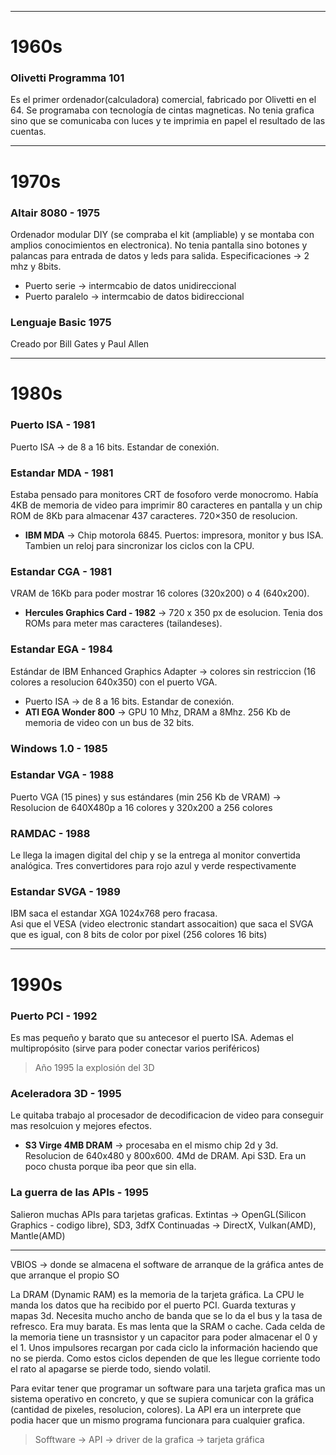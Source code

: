 

-------------------------------------------------------------------
# 1960s

### Olivetti Programma 101
Es el primer ordenador(calculadora) comercial, fabricado por Olivetti en el 64. Se programaba con tecnología de cintas magneticas. 
No tenia grafica sino que se comunicaba con luces y te imprimia en papel el resultado de las cuentas.


-------------------------------------------------------------------
# 1970s

### Altair 8080 - 1975
Ordenador modular DIY (se compraba el kit (ampliable) y se montaba con amplios conocimientos en electronica). No tenia pantalla sino botones y palancas
para entrada de datos y leds para salida.
Especificaciones -> 2 mhz y 8bits.
- Puerto serie -> intermcabio de datos unidireccional
- Puerto paralelo -> intermcabio de datos bidireccional

### Lenguaje Basic 1975
Creado por Bill Gates y Paul Allen

-------------------------------------------------------------------
# 1980s

### Puerto ISA - 1981
Puerto ISA -> de 8 a 16 bits. Estandar de conexión.   

### Estandar MDA - 1981
Estaba pensado para monitores CRT de fosoforo verde monocromo. Había 4KB de memoria de video para imprimir 80 caracteres en pantalla y un chip ROM
de 8Kb para almacenar 437 caracteres. 720×350 de resolucion.
- **IBM MDA** -> Chip motorola 6845. Puertos: impresora, monitor y bus ISA. Tambien un reloj para sincronizar los ciclos con la CPU.   

### Estandar CGA - 1981
VRAM de 16Kb para poder mostrar 16 colores (320x200) o 4 (640x200).
- **Hercules Graphics Card - 1982** -> 720 x 350 px de esolucion. Tenia dos ROMs para meter mas caracteres (tailandeses).

### Estandar EGA - 1984
Estándar de IBM Enhanced Graphics Adapter -> colores sin restriccion (16 colores a resolucion 640x350) con el puerto VGA.    
- Puerto ISA -> de 8 a 16 bits. Estandar de conexión.   
- **ATI EGA Wonder 800** -> GPU 10 Mhz, DRAM a 8Mhz. 256 Kb de memoria de video con un bus de 32 bits.

### Windows 1.0 - 1985

### Estandar VGA - 1988
Puerto VGA (15 pines) y sus estándares (min 256 Kb de VRAM) -> Resolucion de 640X480p a 16 colores y 320x200 a 256 colores

### RAMDAC - 1988
Le llega la imagen digital del chip y se la entrega al monitor convertida analógica. Tres convertidores para rojo azul y verde respectivamente

### Estandar SVGA - 1989
IBM saca el estandar XGA 1024x768 pero fracasa.  
Asi que el VESA (video electronic standart assocaition) que saca el SVGA que es igual, con 8 bits de color por pixel (256 colores 16 bits)

-------------------------------------------------------------------
# 1990s

### Puerto PCI - 1992
Es mas pequeño y barato que su antecesor el puerto ISA. Ademas el multipropósito (sirve para poder conectar varios periféricos)

> Año 1995 la explosión del 3D  

### Aceleradora 3D - 1995
Le quitaba trabajo al procesador de decodificacion de video para conseguir mas resolcuion y mejores efectos. 

- **S3 Virge 4MB DRAM** -> procesaba en el mismo chip 2d y 3d. Resolucion de 640x480 y 800x600. 4Md de DRAM. Api S3D. Era un poco chusta porque iba peor que sin ella.

### La guerra de las APIs - 1995
Salieron muchas APIs para tarjetas graficas.
Extintas -> OpenGL(Silicon Graphics - codigo libre), SD3, 3dfX
Continuadas -> DirectX, Vulkan(AMD), Mantle(AMD)

-------------------------------------------------------------------
VBIOS -> donde se almacena el software de arranque de la gráfica antes de que arranque el propio SO  

La DRAM (Dynamic RAM) es la memoria de la tarjeta gráfica. La CPU le manda los datos que ha recibido por el puerto PCI. Guarda texturas y mapas 3d.
Necesita mucho ancho de banda que se lo da el bus y la tasa de refresco. Era muy barata. Es mas lenta que la SRAM o cache.
Cada celda de la memoria tiene un trasnsistor y un capacitor para poder almacenar el 0 y el 1. Unos impulsores recargan por cada ciclo la información
haciendo que no se pierda. Como estos ciclos dependen de que les llegue corriente todo el rato al apagarse se pierde todo, siendo volatil.

Para evitar tener que programar un software para una tarjeta grafica mas un sistema operativo en concreto, y que se supiera comunicar con la gráfica 
(cantidad de pixeles, resolucion, colores). La API era un interprete que podia hacer que un mismo programa funcionara para cualquier grafica.
> Sofftware -> API -> driver de la grafica -> tarjeta gráfica  


